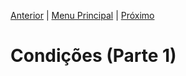 [Anterior](Aula09.md) | [Menu Principal](/README.md/) | [Próximo](Aula11.md)

# Condições (Parte 1)

